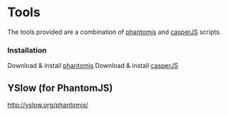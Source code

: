 # Tools #
The tools provided are a combination of [phantomjs](http://phantomjs.org/) and [casperJS](http://casperjs.org/) scripts.

### Installation ###
Download & install [phantomjs](http://phantomjs.org/download.html)
Download & install [casperJS](http://casperjs.org/installation.html)

## YSlow (for PhantomJS) ##
http://yslow.org/phantomjs/
